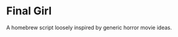 # Final Girl

A homebrew script loosely inspired by generic horror movie ideas.

<!-- ![Local play in the official app](images/screengrabs/app-example.png) -->

<!-- ## Read all about it

Head on over to the [wiki](https://github.com/chizmw/botc-homebrew-final-girl/wiki)
-->
